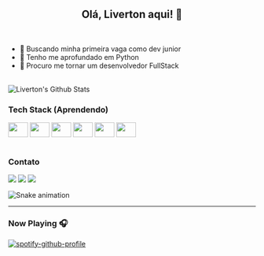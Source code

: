 <div align="center">
<h2> Olá, Liverton aqui! 👊
</div>

<br>
            
- 🔭 Buscando minha primeira vaga como dev junior
- 🌱 Tenho me aprofundado em Python
- 👯 Procuro me tornar um desenvolvedor FullStack

<br>

<div>
<img align="center" src="https://github-readme-stats.vercel.app/api?username=Liverton&include_all_commits=true&count_private=true&show_icons=true&line_height=20&title_color=7A7ADB&icon_color=2234AE&text_color=D3D3D3&bg_color=0,000000,130F40" alt="Liverton's Github Stats">
</div>

### Tech Stack (Aprendendo) 

<div>       
           <img align="center" height="30" width="40" <img src="https://cdn.jsdelivr.net/gh/devicons/devicon/icons/html5/html5-original.svg" />
           <img align="center" height="30" width="40" <img src="https://cdn.jsdelivr.net/gh/devicons/devicon/icons/css3/css3-original.svg" />
           <img align="center" height="30" width="40" <img src="https://cdn.jsdelivr.net/gh/devicons/devicon/icons/python/python-original.svg" />
           <img align="center" height="30" width="40" <img src="https://cdn.jsdelivr.net/gh/devicons/devicon/icons/bootstrap/bootstrap-original.svg" />
           <img align="center" height="30" width="40" <img src="https://cdn.jsdelivr.net/gh/devicons/devicon/icons/laravel/laravel-plain.svg" />          
           <img align="center" height="30" width="40" <img src="https://cdn.jsdelivr.net/gh/devicons/devicon/icons/flask/flask-original.svg" />
                    
           
</div> 

<br>

### Contato

<div> 
            <a href="https://www.linkedin.com/in/liverton-abreu-a1a883243/" target="_blank"><img src="https://img.shields.io/badge/-LinkedIn-%230077B5?style=for-the-badge&logo=linkedin&logoColor=white" target="_blank"></a> 
            <a href="https://www.instagram.com/livertafonso/" target="_blank"><img src="https://img.shields.io/badge/-Instagram-%23E4405F?style=for-the-badge&logo=instagram&logoColor=white" target="_blank"></a>
            <a href = "mailto:contato@liverton.abreu"><img src="https://img.shields.io/badge/Gmail-D14836?style=for-the-badge&logo=gmail&logoColor=white" target="_blank"></a>
            
![Snake animation](https://github.com/seu-usuário-aqui/seu-usuário-aqui/blob/output/github-contribution-grid-snake.svg)
            
</div>

---                      
### Now Playing 🎧

[![spotify-github-profile](https://spotify-github-profile.vercel.app/api/view?uid=livertonabreu&cover_image=true&theme=novatorem&bar_color=0c404b&bar_color_cover=false)](https://github.com/kittinan/spotify-github-profile)
